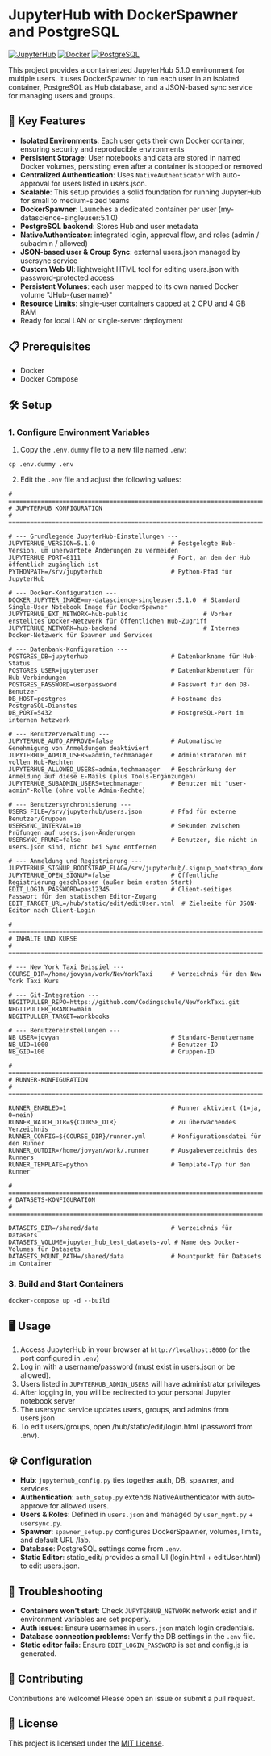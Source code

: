# JupyterHub with DockerSpawner and PostgreSQL

[![JupyterHub](https://img.shields.io/badge/Powered%20by-JupyterHub-orange.svg)](https://jupyter.org/hub)
[![Docker](https://img.shields.io/badge/Docker-Ready-blue.svg)](https://www.docker.com/)
[![PostgreSQL](https://img.shields.io/badge/Database-PostgreSQL-blue.svg)](https://www.postgresql.org/)

This project provides a containerized JupyterHub 5.1.0 environment for multiple users.
It uses DockerSpawner to run each user in an isolated container, PostgreSQL as Hub database, and a JSON-based sync service for managing users and groups.

## 🚀 Key Features

- **Isolated Environments**: Each user gets their own Docker container, ensuring security and reproducible environments
- **Persistent Storage**: User notebooks and data are stored in named Docker volumes, persisting even after a container is stopped or removed
- **Centralized Authentication**: Uses `NativeAuthenticator` with auto-approval for users listed in users.json.
- **Scalable**: This setup provides a solid foundation for running JupyterHub for small to medium-sized teams
- **DockerSpawner**: Launches a dedicated container per user (my-datascience-singleuser:5.1.0)
- **PostgreSQL backend**: Stores Hub and user metadata
- **NativeAuthenticator**: integrated login, approval flow, and roles (admin / subadmin / allowed)
- **JSON-based user & Group Sync**: external users.json managed by usersync service
- **Custom Web UI**: lightweight HTML tool for editing users.json with password-protected access
- **Persistent Volumes**: each user mapped to its own named Docker volume "JHub-{username}"
- **Resource Limits**: single-user containers capped at 2 CPU and 4 GB RAM
- Ready for local LAN or single-server deployment

## 📋 Prerequisites

- Docker
- Docker Compose

## 🛠️ Setup

### 1. Configure Environment Variables

1. Copy the `.env.dummy` file to a new file named `.env`:
```shell script
cp .env.dummy .env
```

2. Edit the `.env` file and adjust the following values:
```
# =============================================================================
# JUPYTERHUB KONFIGURATION
# =============================================================================

# --- Grundlegende JupyterHub-Einstellungen ---
JUPYTERHUB_VERSION=5.1.0                     # Festgelegte Hub-Version, um unerwartete Änderungen zu vermeiden
JUPYTERHUB_PORT=8111                         # Port, an dem der Hub öffentlich zugänglich ist
PYTHONPATH=/srv/jupyterhub                   # Python-Pfad für JupyterHub

# --- Docker-Konfiguration ---
DOCKER_JUPYTER_IMAGE=my-datascience-singleuser:5.1.0  # Standard Single-User Notebook Image für DockerSpawner
JUPYTERHUB_EXT_NETWORK=hub-public                     # Vorher erstelltes Docker-Netzwerk für öffentlichen Hub-Zugriff
JUPYTERHUB_NETWORK=hub-backend                        # Internes Docker-Netzwerk für Spawner und Services

# --- Datenbank-Konfiguration ---
POSTGRES_DB=jupyterhub                       # Datenbankname für Hub-Status
POSTGRES_USER=jupyteruser                    # Datenbankbenutzer für Hub-Verbindungen
POSTGRES_PASSWORD=userpassword               # Passwort für den DB-Benutzer
DB_HOST=postgres                             # Hostname des PostgreSQL-Dienstes
DB_PORT=5432                                 # PostgreSQL-Port im internen Netzwerk

# --- Benutzerverwaltung ---
JUPYTERHUB_AUTO_APPROVE=false                # Automatische Genehmigung von Anmeldungen deaktiviert
JUPYTERHUB_ADMIN_USERS=admin,techmanager     # Administratoren mit vollen Hub-Rechten
JUPYTERHUB_ALLOWED_USERS=admin,techmanager   # Beschränkung der Anmeldung auf diese E-Mails (plus Tools-Ergänzungen)
JUPYTERHUB_SUBADMIN_USERS=techmanager        # Benutzer mit "user-admin"-Rolle (ohne volle Admin-Rechte)

# --- Benutzersynchronisierung ---
USERS_FILE=/srv/jupyterhub/users.json        # Pfad für externe Benutzer/Gruppen
USERSYNC_INTERVAL=10                         # Sekunden zwischen Prüfungen auf users.json-Änderungen
USERSYNC_PRUNE=false                         # Benutzer, die nicht in users.json sind, nicht bei Sync entfernen

# --- Anmeldung und Registrierung ---
JUPYTERHUB_SIGNUP_BOOTSTRAP_FLAG=/srv/jupyterhub/.signup_bootstrap_done
JUPYTERHUB_OPEN_SIGNUP=false                 # Öffentliche Registrierung geschlossen (außer beim ersten Start)
EDIT_LOGIN_PASSWORD=pas12345                 # Client-seitiges Passwort für den statischen Editor-Zugang
EDIT_TARGET_URL=/hub/static/edit/editUser.html  # Zielseite für JSON-Editor nach Client-Login

# =============================================================================
# INHALTE UND KURSE
# =============================================================================

# --- New York Taxi Beispiel ---
COURSE_DIR=/home/jovyan/work/NewYorkTaxi     # Verzeichnis für den New York Taxi Kurs

# --- Git-Integration ---
NBGITPULLER_REPO=https://github.com/Codingschule/NewYorkTaxi.git
NBGITPULLER_BRANCH=main
NBGITPULLER_TARGET=workbooks

# --- Benutzereinstellungen ---
NB_USER=jovyan                               # Standard-Benutzername
NB_UID=1000                                  # Benutzer-ID
NB_GID=100                                   # Gruppen-ID

# =============================================================================
# RUNNER-KONFIGURATION
# =============================================================================

RUNNER_ENABLED=1                             # Runner aktiviert (1=ja, 0=nein)
RUNNER_WATCH_DIR=${COURSE_DIR}               # Zu überwachendes Verzeichnis
RUNNER_CONFIG=${COURSE_DIR}/runner.yml       # Konfigurationsdatei für den Runner
RUNNER_OUTDIR=/home/jovyan/work/.runner      # Ausgabeverzeichnis des Runners
RUNNER_TEMPLATE=python                       # Template-Typ für den Runner

# =============================================================================
# DATASETS-KONFIGURATION
# =============================================================================

DATASETS_DIR=/shared/data                    # Verzeichnis für Datasets
DATASETS_VOLUME=jupyter_hub_test_datasets-vol # Name des Docker-Volumes für Datasets
DATASETS_MOUNT_PATH=/shared/data             # Mountpunkt für Datasets im Container
```

### 3. Build and Start Containers

```shell script
docker-compose up -d --build
```

## 🖥️ Usage

1. Access JupyterHub in your browser at `http://localhost:8000` (or the port configured in `.env`)
2. Log in with a username/password (must exist in users.json or be allowed).
3. Users listed in `JUPYTERHUB_ADMIN_USERS` will have administrator privileges
4. After logging in, you will be redirected to your personal Jupyter notebook server
5. The usersync service updates users, groups, and admins from users.json
6. To edit users/groups, open /hub/static/edit/login.html (password from .env).

## ⚙️ Configuration

- **Hub**: `jupyterhub_config.py` ties together auth, DB, spawner, and services.
- **Authentication**: `auth_setup.py` extends NativeAuthenticator with auto-approve for allowed users.
- **Users & Roles**: Defined in `users.json` and managed by `user_mgmt.py` + `usersync.py`.
- **Spawner**: `spawner_setup.py` configures DockerSpawner, volumes, limits, and default URL /lab.
- **Database**: PostgreSQL settings come from `.env`.
- **Static Editor**: static_edit/ provides a small UI (login.html + editUser.html) to edit users.json.

## 🔧 Troubleshooting

- **Containers won't start**: Check `JUPYTERHUB_NETWORK` network exist and if environment variables are set properly.
- **Auth issues**: Ensure usernames in `users.json` match login credentials.
- **Database connection problems**: Verify the DB settings in the `.env` file.
- **Static editor fails**: Ensure `EDIT_LOGIN_PASSWORD` is set and config.js is generated.

## 🤝 Contributing

Contributions are welcome! Please open an issue or submit a pull request.

## 📄 License

This project is licensed under the [MIT License](LICENSE).